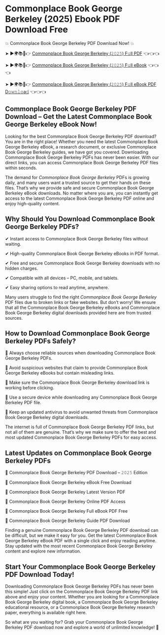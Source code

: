 # Commonplace Book George Berkeley (2025) Ebook PDF Download Free

💥 Commonplace Book George Berkeley PDF Download Now! 💥

➤ ►🌍📚📱👉 [Commonplace Book George Berkeley (𝟸𝟶𝟸𝟻) F𝚞ll PDF](https://getpdf.xyz/commonplace-book-george-berkeley) 👈👈👈


➤ ►🌍📚📱👉 [Commonplace Book George Berkeley (𝟸𝟶𝟸𝟻) F𝚞ll eBook](https://getpdf.xyz/commonplace-book-george-berkeley) 👈👈👈


➤ ►🌍📚📱👉 [Commonplace Book George Berkeley (𝟸𝟶𝟸𝟻) F𝚞ll eBook PDF D𝚘𝚠𝚗𝚕𝚘a𝚍](https://getpdf.xyz/commonplace-book-george-berkeley) 👈👈👈


## Commonplace Book George Berkeley PDF Download – Get the Latest Commonplace Book George Berkeley eBook Now!

Looking for the best Commonplace Book George Berkeley PDF download? You are in the right place! Whether you need the latest Commonplace Book George Berkeley eBook, a research document, or exclusive Commonplace Book George Berkeley guides, we have got you covered. Downloading Commonplace Book George Berkeley PDFs has never been easier. With our direct links, you can access Commonplace Book George Berkeley PDF files within seconds.

The demand for *Commonplace Book George Berkeley* PDFs is growing daily, and many users want a trusted source to get their hands on these files. That’s why we provide safe and secure Commonplace Book George Berkeley eBook downloads. No matter where you are, you can instantly get access to the latest Commonplace Book George Berkeley PDF online and enjoy high-quality content.

## Why Should You Download Commonplace Book George Berkeley PDFs?

✔ Instant access to Commonplace Book George Berkeley files without waiting.

✔ High-quality Commonplace Book George Berkeley eBooks in PDF format.

✔ Free and secure Commonplace Book George Berkeley downloads with no hidden charges.

✔ Compatible with all devices – PC, mobile, and tablets.

✔ Easy sharing options to read anytime, anywhere.

Many users struggle to find the right *Commonplace Book George Berkeley* PDF files due to broken links or fake websites. But don’t worry! We ensure that all the Commonplace Book George Berkeley eBooks and Commonplace Book George Berkeley digital downloads provided here are from trusted sources.

## How to Download Commonplace Book George Berkeley PDFs Safely?

📌 Always choose reliable sources when downloading Commonplace Book George Berkeley PDFs.

📌 Avoid suspicious websites that claim to provide Commonplace Book George Berkeley eBooks but contain misleading links.

📌 Make sure the Commonplace Book George Berkeley download link is working before clicking.

📌 Use a secure device while downloading any Commonplace Book George Berkeley PDF file.

📌 Keep an updated antivirus to avoid unwanted threats from Commonplace Book George Berkeley digital downloads.

The internet is full of Commonplace Book George Berkeley PDF links, but not all of them are genuine. That’s why we make sure to offer the best and most updated Commonplace Book George Berkeley PDFs for easy access.

## Latest Updates on Commonplace Book George Berkeley PDFs

🔹 Commonplace Book George Berkeley PDF Download – 𝟸𝟶𝟸𝟻 Edition

🔹 Commonplace Book George Berkeley eBook Free Download

🔹 Commonplace Book George Berkeley Latest Version PDF

🔹 Commonplace Book George Berkeley Online PDF Access

🔹 Commonplace Book George Berkeley Full eBook PDF Free

🔹 Commonplace Book George Berkeley Guide PDF Download

Finding a genuine Commonplace Book George Berkeley PDF download can be difficult, but we make it easy for you. Get the latest Commonplace Book George Berkeley eBook PDF with a single click and enjoy reading anytime. Stay updated with the most recent Commonplace Book George Berkeley content and explore new information.

## Start Your Commonplace Book George Berkeley PDF Download Today!

Downloading Commonplace Book George Berkeley PDFs has never been this simple! Just click on the Commonplace Book George Berkeley PDF link above and enjoy your content. Whether you are looking for a Commonplace Book George Berkeley digital book, a Commonplace Book George Berkeley educational resource, or a Commonplace Book George Berkeley research paper, everything is available right here.

So what are you waiting for? Grab your Commonplace Book George Berkeley PDF download now and explore a world of unlimited knowledge! 🚀